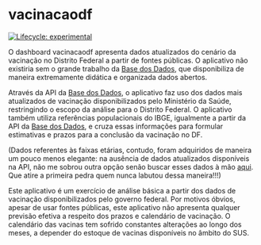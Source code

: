 
<!-- README.md is generated from README.Rmd. Please edit that file -->

# vacinacaodf

<!-- badges: start -->

[![Lifecycle:
experimental](https://img.shields.io/badge/lifecycle-experimental-orange.svg)](https://lifecycle.r-lib.org/articles/stages.html#experimental)
<!-- badges: end -->

O dashboard vacinacaodf apresenta dados atualizados do cenário da
vacinação no Distrito Federal a partir de fontes públicas. O aplicativo
não existiria sem o grande trabalho da [Base dos
Dados](basedosdados.org), que disponibiliza de maneira extremamente
didática e organizada dados abertos.

Através da API da [Base dos Dados](basedosdados.org), o aplicativo faz
uso dos dados mais atualizados de vacinação disponibilizados pelo
Ministério da Saúde, restringindo o escopo da análise para o Distrito
Federal. O aplicativo também utiliza referências populacionais do IBGE,
igualmente a partir da API da [Base dos Dados](basedosdados.org), e
cruza essas informações para formular estimativas e prazos para a
conclusão da vacinação no DF.

(Dados referentes às faixas etárias, contudo, foram adquiridos de
maneira um pouco menos elegante: na ausência de dados atualizados
disponíveis na API, não me sobrou outra opção senão buscar esses dados à
mão
[aqui](https://www.ibge.gov.br/apps/populacao/projecao/box_piramideplay.php?ag=53).
Que atire a primeira pedra quem nunca labutou dessa maneira!!!)

Este aplicativo é um exercício de análise básica a partir dos dados de
vacinação disponibilizados pelo governo federal. Por motivos óbvios,
apesar de usar fontes públicas, este aplicativo não apresenta qualquer
previsão efetiva a respeito dos prazos e calendário de vacinação. O
calendário das vacinas tem sofrido constantes alterações ao longo dos
meses, a depender do estoque de vacinas disponíveis no âmbito do SUS.
